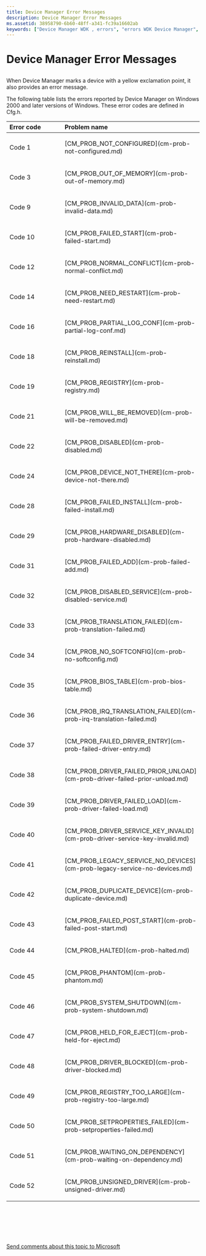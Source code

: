 ```yaml
---
title: Device Manager Error Messages
description: Device Manager Error Messages
ms.assetid: 38958790-6b60-48ff-a341-fc39a16602ab
keywords: ["Device Manager WDK , errors", "errors WDK Device Manager", "yellow exclamation point WDK Device Manager", "messages WDK Device Manager"]
---
```


# Device Manager Error Messages


## <a href="" id="ddk-device-manager-error-messages-dg"></a>


When Device Manager marks a device with a yellow exclamation point, it also provides an error message.

The following table lists the errors reported by Device Manager on Windows 2000 and later versions of Windows. These error codes are defined in Cfg.h.

<table>
<colgroup>
<col width="50%" />
<col width="50%" />
</colgroup>
<thead>
<tr class="header">
<th align="left">Error code</th>
<th align="left">Problem name</th>
</tr>
</thead>
<tbody>
<tr class="odd">
<td align="left"><p>Code 1</p></td>
<td align="left"><p>[CM_PROB_NOT_CONFIGURED](cm-prob-not-configured.md)</p></td>
</tr>
<tr class="even">
<td align="left"><p>Code 3</p></td>
<td align="left"><p>[CM_PROB_OUT_OF_MEMORY](cm-prob-out-of-memory.md)</p></td>
</tr>
<tr class="odd">
<td align="left"><p>Code 9</p></td>
<td align="left"><p>[CM_PROB_INVALID_DATA](cm-prob-invalid-data.md)</p></td>
</tr>
<tr class="even">
<td align="left"><p>Code 10</p></td>
<td align="left"><p>[CM_PROB_FAILED_START](cm-prob-failed-start.md)</p></td>
</tr>
<tr class="odd">
<td align="left"><p>Code 12</p></td>
<td align="left"><p>[CM_PROB_NORMAL_CONFLICT](cm-prob-normal-conflict.md)</p></td>
</tr>
<tr class="even">
<td align="left"><p>Code 14</p></td>
<td align="left"><p>[CM_PROB_NEED_RESTART](cm-prob-need-restart.md)</p></td>
</tr>
<tr class="odd">
<td align="left"><p>Code 16</p></td>
<td align="left"><p>[CM_PROB_PARTIAL_LOG_CONF](cm-prob-partial-log-conf.md)</p></td>
</tr>
<tr class="even">
<td align="left"><p>Code 18</p></td>
<td align="left"><p>[CM_PROB_REINSTALL](cm-prob-reinstall.md)</p></td>
</tr>
<tr class="odd">
<td align="left"><p>Code 19</p></td>
<td align="left"><p>[CM_PROB_REGISTRY](cm-prob-registry.md)</p></td>
</tr>
<tr class="even">
<td align="left"><p>Code 21</p></td>
<td align="left"><p>[CM_PROB_WILL_BE_REMOVED](cm-prob-will-be-removed.md)</p></td>
</tr>
<tr class="odd">
<td align="left"><p>Code 22</p></td>
<td align="left"><p>[CM_PROB_DISABLED](cm-prob-disabled.md)</p></td>
</tr>
<tr class="even">
<td align="left"><p>Code 24</p></td>
<td align="left"><p>[CM_PROB_DEVICE_NOT_THERE](cm-prob-device-not-there.md)</p></td>
</tr>
<tr class="odd">
<td align="left"><p>Code 28</p></td>
<td align="left"><p>[CM_PROB_FAILED_INSTALL](cm-prob-failed-install.md)</p></td>
</tr>
<tr class="even">
<td align="left"><p>Code 29</p></td>
<td align="left"><p>[CM_PROB_HARDWARE_DISABLED](cm-prob-hardware-disabled.md)</p></td>
</tr>
<tr class="odd">
<td align="left"><p>Code 31</p></td>
<td align="left"><p>[CM_PROB_FAILED_ADD](cm-prob-failed-add.md)</p></td>
</tr>
<tr class="even">
<td align="left"><p>Code 32</p></td>
<td align="left"><p>[CM_PROB_DISABLED_SERVICE](cm-prob-disabled-service.md)</p></td>
</tr>
<tr class="odd">
<td align="left"><p>Code 33</p></td>
<td align="left"><p>[CM_PROB_TRANSLATION_FAILED](cm-prob-translation-failed.md)</p></td>
</tr>
<tr class="even">
<td align="left"><p>Code 34</p></td>
<td align="left"><p>[CM_PROB_NO_SOFTCONFIG](cm-prob-no-softconfig.md)</p></td>
</tr>
<tr class="odd">
<td align="left"><p>Code 35</p></td>
<td align="left"><p>[CM_PROB_BIOS_TABLE](cm-prob-bios-table.md)</p></td>
</tr>
<tr class="even">
<td align="left"><p>Code 36</p></td>
<td align="left"><p>[CM_PROB_IRQ_TRANSLATION_FAILED](cm-prob-irq-translation-failed.md)</p></td>
</tr>
<tr class="odd">
<td align="left"><p>Code 37</p></td>
<td align="left"><p>[CM_PROB_FAILED_DRIVER_ENTRY](cm-prob-failed-driver-entry.md)</p></td>
</tr>
<tr class="even">
<td align="left"><p>Code 38</p></td>
<td align="left"><p>[CM_PROB_DRIVER_FAILED_PRIOR_UNLOAD](cm-prob-driver-failed-prior-unload.md)</p></td>
</tr>
<tr class="odd">
<td align="left"><p>Code 39</p></td>
<td align="left"><p>[CM_PROB_DRIVER_FAILED_LOAD](cm-prob-driver-failed-load.md)</p></td>
</tr>
<tr class="even">
<td align="left"><p>Code 40</p></td>
<td align="left"><p>[CM_PROB_DRIVER_SERVICE_KEY_INVALID](cm-prob-driver-service-key-invalid.md)</p></td>
</tr>
<tr class="odd">
<td align="left"><p>Code 41</p></td>
<td align="left"><p>[CM_PROB_LEGACY_SERVICE_NO_DEVICES](cm-prob-legacy-service-no-devices.md)</p></td>
</tr>
<tr class="even">
<td align="left"><p>Code 42</p></td>
<td align="left"><p>[CM_PROB_DUPLICATE_DEVICE](cm-prob-duplicate-device.md)</p></td>
</tr>
<tr class="odd">
<td align="left"><p>Code 43</p></td>
<td align="left"><p>[CM_PROB_FAILED_POST_START](cm-prob-failed-post-start.md)</p></td>
</tr>
<tr class="even">
<td align="left"><p>Code 44</p></td>
<td align="left"><p>[CM_PROB_HALTED](cm-prob-halted.md)</p></td>
</tr>
<tr class="odd">
<td align="left"><p>Code 45</p></td>
<td align="left"><p>[CM_PROB_PHANTOM](cm-prob-phantom.md)</p></td>
</tr>
<tr class="even">
<td align="left"><p>Code 46</p></td>
<td align="left"><p>[CM_PROB_SYSTEM_SHUTDOWN](cm-prob-system-shutdown.md)</p></td>
</tr>
<tr class="odd">
<td align="left"><p>Code 47</p></td>
<td align="left"><p>[CM_PROB_HELD_FOR_EJECT](cm-prob-held-for-eject.md)</p></td>
</tr>
<tr class="even">
<td align="left"><p>Code 48</p></td>
<td align="left"><p>[CM_PROB_DRIVER_BLOCKED](cm-prob-driver-blocked.md)</p></td>
</tr>
<tr class="odd">
<td align="left"><p>Code 49</p></td>
<td align="left"><p>[CM_PROB_REGISTRY_TOO_LARGE](cm-prob-registry-too-large.md)</p></td>
</tr>
<tr class="even">
<td align="left"><p>Code 50</p></td>
<td align="left"><p>[CM_PROB_SETPROPERTIES_FAILED](cm-prob-setproperties-failed.md)</p></td>
</tr>
<tr class="odd">
<td align="left"><p>Code 51</p></td>
<td align="left"><p>[CM_PROB_WAITING_ON_DEPENDENCY](cm-prob-waiting-on-dependency.md)</p></td>
</tr>
<tr class="even">
<td align="left"><p>Code 52</p></td>
<td align="left"><p>[CM_PROB_UNSIGNED_DRIVER](cm-prob-unsigned-driver.md)</p></td>
</tr>
</tbody>
</table>

 

 

 

[Send comments about this topic to Microsoft](mailto:wsddocfb@microsoft.com?subject=Documentation%20feedback%20%5Bdevinst\devinst%5D:%20Device%20Manager%20Error%20Messages%20%20RELEASE:%20%287/22/2016%29&body=%0A%0APRIVACY%20STATEMENT%0A%0AWe%20use%20your%20feedback%20to%20improve%20the%20documentation.%20We%20don't%20use%20your%20email%20address%20for%20any%20other%20purpose,%20and%20we'll%20remove%20your%20email%20address%20from%20our%20system%20after%20the%20issue%20that%20you're%20reporting%20is%20fixed.%20While%20we're%20working%20to%20fix%20this%20issue,%20we%20might%20send%20you%20an%20email%20message%20to%20ask%20for%20more%20info.%20Later,%20we%20might%20also%20send%20you%20an%20email%20message%20to%20let%20you%20know%20that%20we've%20addressed%20your%20feedback.%0A%0AFor%20more%20info%20about%20Microsoft's%20privacy%20policy,%20see%20http://privacy.microsoft.com/default.aspx. "Send comments about this topic to Microsoft")




